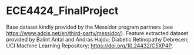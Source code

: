 # ECE4424_FinalProject
Base dataset kindly provided by the Messidor program partners (see https://www.adcis.net/en/third-party/messidor/).
Feature extracted dataset provided by Balint Antal and Andras Hajdu; Diabetic Retinopathy Debrecen; UCI Machine Learning Repository; https://doi.org/10.24432/C5XP4P.
